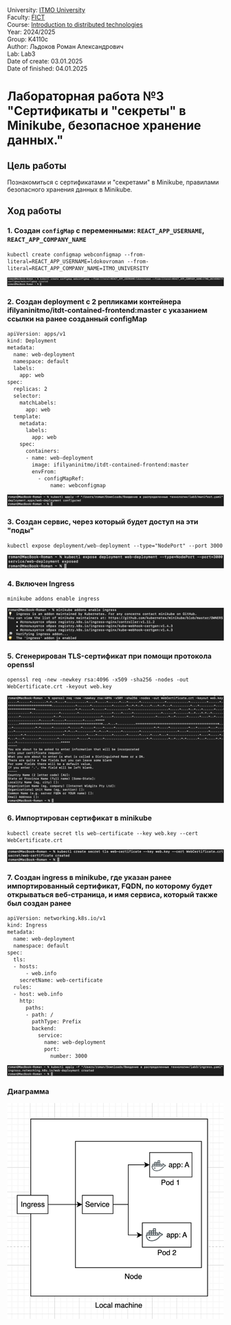 University: [ITMO University](https://itmo.ru/ru/)  
Faculty: [FICT](https://fict.itmo.ru)  
Course: [Introduction to distributed technologies](https://github.com/itmo-ict-faculty/introduction-to-distributed-technologies)  
Year: 2024/2025  
Group: K4110c  
Author: Льдоков Роман Александрович  
Lab: Lab3  
Date of create: 03.01.2025  
Date of finished: 04.01.2025  

# Лабораторная работа №3 "Сертификаты и "секреты" в Minikube, безопасное хранение данных."

## Цель работы
Познакомиться с сертификатами и "секретами" в Minikube, правилами безопасного хранения данных в Minikube.

## Ход работы

### 1. Создан `configMap` с переменными: `REACT_APP_USERNAME`, `REACT_APP_COMPANY_NAME`

```
kubectl create configmap webconfigmap --from-literal=REACT_APP_USERNAME=ldokovroman --from-literal=REACT_APP_COMPANY_NAME=ITMO_UNIVERSITY
```

![image](./img/1.png)

### 2. Создан deployment с 2 репликами контейнера ifilyaninitmo/itdt-contained-frontend:master с указанием ссылки на ранее созданный configMap

```
apiVersion: apps/v1
kind: Deployment
metadata:
  name: web-deployment
  namespace: default
  labels:
    app: web
spec:
  replicas: 2
  selector:
    matchLabels:
      app: web
  template:
    metadata:
      labels:
        app: web
    spec:
      containers:
      - name: web-deployment
        image: ifilyaninitmo/itdt-contained-frontend:master
        envFrom:
          - configMapRef:
              name: webconfigmap
```

![image](./img/2.png)

### 3. Создан сервис, через который будет доступ на эти "поды"

```
kubectl expose deployment/web-deployment --type="NodePort" --port 3000
```

![image](./img/3.png)

### 4. Включен Ingress

```
minikube addons enable ingress
```

![image](./img/4.png)

### 5. Сгенерирован TLS-сертификат при помощи протокола openssl

```
openssl req -new -newkey rsa:4096 -x509 -sha256 -nodes -out WebCertificate.crt -keyout web.key
```

![image](./img/5.png)

### 6. Импортирован сертификат в minikube

```
kubectl create secret tls web-certificate --key web.key --cert WebCertificate.crt
```

![image](./img/6.png)

### 7. Создан ingress в minikube, где указан ранее импортированный сертификат, FQDN, по которому будет открываться веб-страница, и имя сервиса, который также был создан ранее

```
apiVersion: networking.k8s.io/v1
kind: Ingress
metadata:
  name: web-deployment
  namespace: default
spec:
  tls:
  - hosts:
      - web.info
    secretName: web-certificate
  rules:
  - host: web.info
    http:
      paths:
      - path: /
        pathType: Prefix
        backend:
          service:
            name: web-deployment
            port:
              number: 3000
```

![image](./img/7.png)

### Диаграмма

![image](./img/diagram.png)
